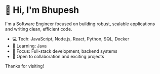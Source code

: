 # 👋 Hi, I'm Bhupesh

I'm a Software Engineer focused on building robust, scalable applications and writing clean, efficient code.

- 💻 Tech: JavaScript, Node.js, React, Python, SQL, Docker  
- 🚀 Learning: Java  
- 🔧 Focus: Full-stack development, backend systems  
- 🤝 Open to collaboration and exciting projects  

Thanks for visiting!
